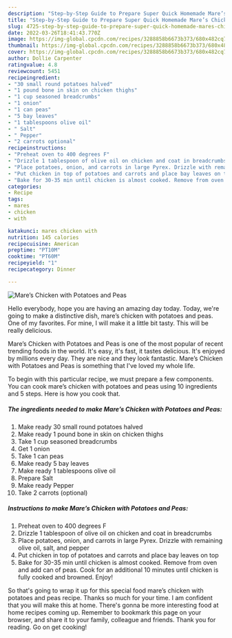 ```yaml
---
description: "Step-by-Step Guide to Prepare Super Quick Homemade Mare’s Chicken with Potatoes and Peas"
title: "Step-by-Step Guide to Prepare Super Quick Homemade Mare’s Chicken with Potatoes and Peas"
slug: 4725-step-by-step-guide-to-prepare-super-quick-homemade-mares-chicken-with-potatoes-and-peas
date: 2022-03-26T18:41:43.770Z
image: https://img-global.cpcdn.com/recipes/3288858b6673b373/680x482cq70/mares-chicken-with-potatoes-and-peas-recipe-main-photo.jpg
thumbnail: https://img-global.cpcdn.com/recipes/3288858b6673b373/680x482cq70/mares-chicken-with-potatoes-and-peas-recipe-main-photo.jpg
cover: https://img-global.cpcdn.com/recipes/3288858b6673b373/680x482cq70/mares-chicken-with-potatoes-and-peas-recipe-main-photo.jpg
author: Dollie Carpenter
ratingvalue: 4.8
reviewcount: 5451
recipeingredient:
- "30 small round potatoes halved"
- "1 pound bone in skin on chicken thighs"
- "1 cup seasoned breadcrumbs"
- "1 onion"
- "1 can peas"
- "5 bay leaves"
- "1 tablespoons olive oil"
- " Salt"
- " Pepper"
- "2 carrots optional"
recipeinstructions:
- "Preheat oven to 400 degrees F"
- "Drizzle 1 tablespoon of olive oil on chicken and coat in breadcrumbs"
- "Place potatoes, onion, and carrots in large Pyrex. Drizzle with remaining olive oil, salt, and pepper"
- "Put chicken in top of potatoes and carrots and place bay leaves on top"
- "Bake for 30-35 min until chicken is almost cooked. Remove from oven and add can of peas. Cook for an additional 10 minutes until chicken is fully cooked and browned. Enjoy!"
categories:
- Recipe
tags:
- mares
- chicken
- with

katakunci: mares chicken with 
nutrition: 145 calories
recipecuisine: American
preptime: "PT10M"
cooktime: "PT60M"
recipeyield: "1"
recipecategory: Dinner

---
```



![Mare’s Chicken with Potatoes and Peas](https://img-global.cpcdn.com/recipes/3288858b6673b373/680x482cq70/mares-chicken-with-potatoes-and-peas-recipe-main-photo.jpg)

Hello everybody, hope you are having an amazing day today. Today, we're going to make a distinctive dish, mare’s chicken with potatoes and peas. One of my favorites. For mine, I will make it a little bit tasty. This will be really delicious.



Mare’s Chicken with Potatoes and Peas is one of the most popular of recent trending foods in the world. It's easy, it's fast, it tastes delicious. It's enjoyed by millions every day. They are nice and they look fantastic. Mare’s Chicken with Potatoes and Peas is something that I've loved my whole life.


To begin with this particular recipe, we must prepare a few components. You can cook mare’s chicken with potatoes and peas using 10 ingredients and 5 steps. Here is how you cook that.

<!--inarticleads1-->

##### The ingredients needed to make Mare’s Chicken with Potatoes and Peas:

1. Make ready 30 small round potatoes halved
1. Make ready 1 pound bone in skin on chicken thighs
1. Take 1 cup seasoned breadcrumbs
1. Get 1 onion
1. Take 1 can peas
1. Make ready 5 bay leaves
1. Make ready 1 tablespoons olive oil
1. Prepare  Salt
1. Make ready  Pepper
1. Take 2 carrots (optional)




<!--inarticleads2-->

##### Instructions to make Mare’s Chicken with Potatoes and Peas:

1. Preheat oven to 400 degrees F
1. Drizzle 1 tablespoon of olive oil on chicken and coat in breadcrumbs
1. Place potatoes, onion, and carrots in large Pyrex. Drizzle with remaining olive oil, salt, and pepper
1. Put chicken in top of potatoes and carrots and place bay leaves on top
1. Bake for 30-35 min until chicken is almost cooked. Remove from oven and add can of peas. Cook for an additional 10 minutes until chicken is fully cooked and browned. Enjoy!




So that's going to wrap it up for this special food mare’s chicken with potatoes and peas recipe. Thanks so much for your time. I am confident that you will make this at home. There's gonna be more interesting food at home recipes coming up. Remember to bookmark this page on your browser, and share it to your family, colleague and friends. Thank you for reading. Go on get cooking!
